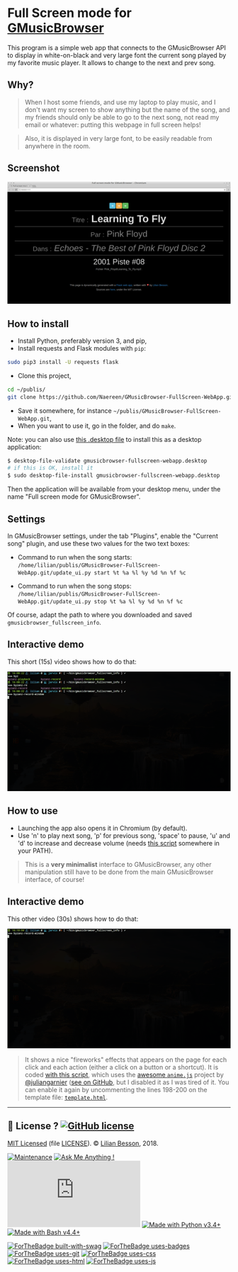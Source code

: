 # Full Screen mode for [GMusicBrowser](http://gmusicbrowser.org/)

This program is a simple web app that connects to the GMusicBrowser API to display in white-on-black and very large font the current song played by my favorite music player.
It allows to change to the next and prev song.

## Why?
> When I host some friends, and use my laptop to play music, and I don't want my screen to show anything but the name of the song, and my friends should only be able to go to the next song, not read my email or whatever: putting this webpage in full screen helps!

> Also, it is displayed in very large font, to be easily readable from anywhere in the room.

## Screenshot
![screenshots/demo1.png](screenshots/demo1.png)

## How to install
- Install Python, preferably version 3, and pip,
- Install requests and Flask modules with `pip`:
```bash
sudo pip3 install -U requests flask
```
- Clone this project,
```bash
cd ~/publis/
git clone https://github.com/Naereen/GMusicBrowser-FullScreen-WebApp.git
```
- Save it somewhere, for instance `~/publis/GMusicBrowser-FullScreen-WebApp.git`,
- When you want to use it, go in the folder, and do `make`.

Note: you can also use [this .desktop file](gmusicbrowser-fullscreen-webapp.desktop) to install this as a desktop application:

```bash
$ desktop-file-validate gmusicbrowser-fullscreen-webapp.desktop
# if this is OK, install it
$ sudo desktop-file-install gmusicbrowser-fullscreen-webapp.desktop
```

Then the application will be available from your desktop menu, under the name "Full screen mode for GMusicBrowser".

## Settings
In GMusicBrowser settings, under the tab "Plugins", enable the "Current song" plugin,
and use these two values for the two text boxes:

- Command to run when the song starts:
  `/home/lilian/publis/GMusicBrowser-FullScreen-WebApp.git/update_ui.py start %t %a %l %y %d %n %f %c`

- Command to run when the song stops:
  `/home/lilian/publis/GMusicBrowser-FullScreen-WebApp.git/update_ui.py stop %t %a %l %y %d %n %f %c`

Of course, adapt the path to where you downloaded and saved `gmusicbrowser_fullscreen_info`.

## Interactive demo
This short (15s) video shows how to do that:

![screenshots/demo2.gif](screenshots/demo2.gif)

## How to use
- Launching the app also opens it in Chromium (by default).
- Use 'n' to play next song, 'p' for previous song, 'space' to pause, 'u' and 'd' to increase and decrease volume (needs [this script](Volume.sh) somewhere in your PATH).

> This is a **very minimalist** interface to GMusicBrowser, any other manipulation still have to be done from the main GMusicBrowser interface, of course!

## Interactive demo
This other video (30s) shows how to do that:

![screenshots/demo3.gif](screenshots/demo3.gif)

> It shows a nice "fireworks" effects that appears on the page for each click and each action (either a click on a button or a shortcut).
> It is coded [with this script](static/js/fireworks.js), which uses the [awesome `anime.js`](http://animejs.com/) project by [@juliangarnier](https://github.com/juliangarnier/) ([see on GitHub](https://github.com/juliangarnier/anime), but I disabled it as I was tired of it.
> You can enable it again by uncommenting the lines 198-200 on the template file: [`template.html`](template.html).

----

## :scroll: License ? [![GitHub license](https://img.shields.io/github/license/Naereen/GMusicBrowser-FullScreen-WebApp.svg)](https://github.com/Naereen/GMusicBrowser-FullScreen-WebApp/blob/master/LICENSE)
[MIT Licensed](https://lbesson.mit-license.org/) (file [LICENSE](LICENSE)).
© [Lilian Besson](https://GitHub.com/Naereen), 2018.

[![Maintenance](https://img.shields.io/badge/Maintained%3F-yes-green.svg)](https://GitHub.com/Naereen/GMusicBrowser-FullScreen-WebApp/graphs/commit-activity)
[![Ask Me Anything !](https://img.shields.io/badge/Ask%20me-anything-1abc9c.svg)](https://GitHub.com/Naereen/ama)
[![Analytics](https://ga-beacon.appspot.com/UA-38514290-17/github.com/Naereen/GMusicBrowser-FullScreen-WebApp/README.md?pixel)](https://GitHub.com/Naereen/GMusicBrowser-FullScreen-WebApp/)
[![Made with Python v3.4+](https://img.shields.io/badge/Made%20with-Python-1f425f.svg)](https://www.python.org/)
[![Made with Bash v4.4+](https://img.shields.io/badge/Made%20with-GNU%20Bash-1f425f.svg)](https://www.gnu.org/software/bash/)

[![ForTheBadge built-with-swag](http://ForTheBadge.com/images/badges/built-with-swag.svg)](https://GitHub.com/Naereen/)
[![ForTheBadge uses-badges](http://ForTheBadge.com/images/badges/uses-badges.svg)](http://ForTheBadge.com)
[![ForTheBadge uses-git](http://ForTheBadge.com/images/badges/uses-git.svg)](https://GitHub.com/)
[![ForTheBadge uses-css](http://ForTheBadge.com/images/badges/uses-css.svg)](http://ForTheBadge.com)
[![ForTheBadge uses-html](http://ForTheBadge.com/images/badges/uses-html.svg)](http://ForTheBadge.com)
[![ForTheBadge uses-js](http://ForTheBadge.com/images/badges/uses-js.svg)](http://ForTheBadge.com)
